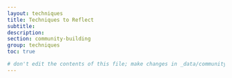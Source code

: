 ```yaml
---
layout: techniques
title: Techniques to Reflect
subtitle:
description:
section: community-building
group: techniques
toc: true

# don't edit the contents of this file; make changes in _data/community-building-techniques.yml
---
```

